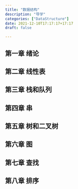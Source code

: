 ```yaml
---
title: "数据结构"
description: "导学"
categories: ["DataStructure"]
date: 2021-12-10T17:17:17+17:17
draft: false

---
```


<!--more-->

## 第一章 绪论

## 第二章 线性表

## 第三章 栈和队列

## 第四章 串

## 第五章 树和二叉树

## 第六章 图

## 第七章 查找

## 第八章 排序
